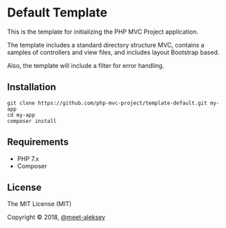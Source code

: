 # Default Template

This is the template for initializing the PHP MVC Project application.

The template includes a standard directory structure MVC, contains a samples of controllers and view files, and includes layout Bootstrap based.

Also, the template will include a filter for error handling.

## Installation

```
git clone https://github.com/php-mvc-project/template-default.git my-app
cd my-app
composer install
```

## Requirements

* PHP 7.x
* Composer

## License

The MIT License (MIT)

Copyright © 2018, [@meet-aleksey](https://github.com/meet-aleksey)